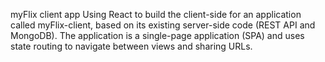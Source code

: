 myFlix client app
Using React to build the client-side for an application called myFlix-client, based on its existing server-side code (REST API and MongoDB). The application is a single-page application (SPA) and uses state routing to navigate between views and sharing URLs.
